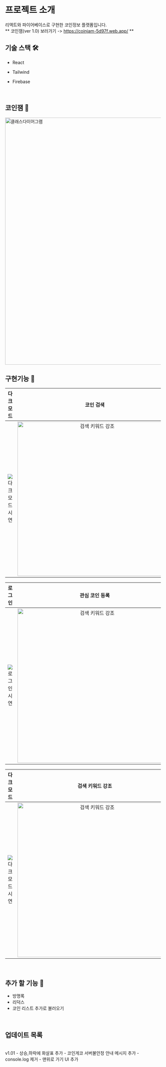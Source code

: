 # 프로젝트 소개 

리액트와 파이어베이스로 구현한 코인정보 플랫폼입니다.
<br>
** 코인잼(ver 1.0) 보러가기 -> https://coinjam-5d97f.web.app/ **
<br>

## 기술 스택 🛠

- React
- Tailwind
- Firebase

  <br>

## 코인잼 💸

<img width="800" alt="클래스다이어그램" src="https://user-images.githubusercontent.com/98381294/217152319-2db7b938-3fbb-440e-8b57-0e1ea09c4089.gif">

<br>

## 구현기능 🦾

|                                                             다크모드                                                              |                                                                   코인 검색                                                                   |
| :---------------------------------------------------------------------------------------------------------------------------: | :--------------------------------------------------------------------------------------------------------------------------------------------------: |
| ![다크모드 시연](https://user-images.githubusercontent.com/98381294/217151401-9dbc9033-d466-4a8d-8c74-88ddf58adb38.gif) | <img width="500" alt="검색 키워드 강조" src="https://user-images.githubusercontent.com/98381294/217151458-4e34f719-87df-4e17-8a0e-5c05ddde6e45.gif"> |


|                                                             로그인                                                              |                                                                   관심 코인 등록                                                                   |
| :---------------------------------------------------------------------------------------------------------------------------: | :--------------------------------------------------------------------------------------------------------------------------------------------------: |
| ![로그인 시연](https://user-images.githubusercontent.com/98381294/217151486-bb8e9eda-582e-4f26-8f40-762cd52abec2.gif) | <img width="500" alt="검색 키워드 강조" src="https://user-images.githubusercontent.com/98381294/217151488-7885ae2d-e204-4382-b476-d0f9e1d4a61a.gif"> |


|                                                             다크모드                                                              |                                                                   검색 키워드 강조                                                                   |
| :---------------------------------------------------------------------------------------------------------------------------: | :--------------------------------------------------------------------------------------------------------------------------------------------------: |
| ![다크모드 시연](https://user-images.githubusercontent.com/98381294/217151401-9dbc9033-d466-4a8d-8c74-88ddf58adb38.gif) | <img width="500" alt="검색 키워드 강조" src="https://user-images.githubusercontent.com/98381294/217151458-4e34f719-87df-4e17-8a0e-5c05ddde6e45.gif"> |



<br>


## 추가 할 기능 🫠

- 방명록
- 리덕스
- 코인 리스트 추가로 불러오기

<br>

## 업데이트 목록
<br>
v1.01 
- 상승,하락에 화살표 추가
- 코인게코 서버불안정 안내 메시지 추가
- console.log 제거
- 맨위로 가기 UI 추가
